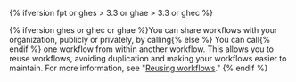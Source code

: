 {% ifversion fpt or ghes > 3.3 or ghae > 3.3 or ghec %}

{% ifversion ghes or ghec or ghae %}You can share workflows with your organization, publicly or privately, by calling{% else %} You can call{% endif %} one workflow from within another workflow. This allows you to reuse workflows, avoiding duplication and making your workflows easier to maintain. For more information, see "[Reusing workflows](/actions/learn-github-actions/reusing-workflows)."
{% endif %}
